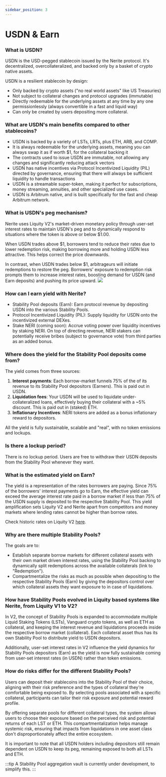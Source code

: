 ```yaml
---
sidebar_position: 3
---
```



# USDN & Earn

### What is USDN?

USDN is the USD-pegged stablecoin issued by the Nerite protocol. It's decentralized, overcollateralized, and backed only by a basket of crypto native assets.

USDN is a resilient stablecoin by design:

* Only backed by crypto assets ("no real world assets" like US Treasuries)
* Not subject to collateral changes and protocol upgrades (immutable)
* Directly redeemable for the underlying assets at any time by any one permissionlessly (always convertible in a fast and liquid way)
* Can only be created by users depositing more collateral. 

### What are USDN's main benefits compared to other stablecoins?

* USDN is backed by a variety of LSTs, LRTs, plus ETH, ARB, and COMP.
* It is always redeemable for the underlying assets, meaning you can always swap it as if worth $1, for the collateral backing it
* The contracts used to issue USDN are immutable, not allowing any changes and significantly reducing attack vectors
* USDN has native incentives via Protocol Incentivized Liquidity (PIL) directed by governance, ensuring that there will always be sufficient liquidity to handle transactions
* USDN is a streamable super-token, making it perfect for subscriptions, money streaming, annuities, and other specialized use cases.
* USDN is Arbitrum native, and is built specifically for the fast and cheap Arbitrum network.

### What is USDN's peg mechanism?

Nerite uses Liquity V2's market-driven monetary policy through user-set interest rates to maintain USDN's peg and to dynamically respond to situations where the token is above or below $1.00.

When USDN trades above $1, borrowers tend to reduce their rates due to lower redemption risk, making borrowing more and holding USDN less attractive. This helps correct the price downwards.

In contrast, when USDN trades below $1, arbitrageurs will initiate redemptions to restore the peg. Borrowers' exposure to redemption risk prompts them to increase interest rates, boosting demand for USDN (and Earn deposits) and pushing its price upward.
![](https://docs.liquity.org/~gitbook/image?url=https%3A%2F%2F2342324437-files.gitbook.io%2F%7E%2Ffiles%2Fv0%2Fb%2Fgitbook-x-prod.appspot.com%2Fo%2Fspaces%252FE2A1Xrcj7XasxOiotWky%252Fuploads%252FOPagS0zx2PSCiAFmH8Uq%252Flight%2520-%2520BOLD%2520peg%2520mechanism.png%3Falt%3Dmedia%26token%3Dfcc3163a-a96d-4085-a1ea-d5c4606ab3b7&width=768&dpr=4&quality=100&sign=37ed4c8c&sv=2)

### How can I earn yield with Nerite?

* Stability Pool deposits (Earn): Earn protocol revenue by depositing USDN into the various Stability Pools.
* Protocol Incentivized Liquidity (PIL): Supply liquidity for USDN onto the incentivized external DEXes. 
* Stake NERI (coming soon): Accrue voting power over liquidity incentives by staking NERI. On top of directing revenue, NERI stakers can potentially receive bribes (subject to governance vote) from third parties as an added bonus.

### Where does the yield for the Stability Pool deposits come from?

The yield comes from three sources:

1. **Interest payments**: Each borrow-market funnels 75% of the of its revenue to its Stability Pool depositors (Earners). This is paid out in USDN.
2. **Liquidation fees**: Your USDN will be used to liquidate under-collateralized loans, effectively buying their collateral with a \~5% discount. This is paid out in (staked) ETH.
3. **Inflationary Incentives**: NERI tokens are added as a bonus inflationary reward to depositors.

All the yield is fully sustainable, scalable and "real", with no token emissions and lockups.

### Is there a lockup period? 

There is no lockup period. Users are free to withdraw their USDN deposits from the Stability Pool whenever they want.

### What is the estimated yield on Earn? 

The yield is a representation of the rates borrowers are paying. Since 75% of the borrowers' interest payments go to Earn, the effective yield can exceed the average interest rate paid in a borrow market if less than 75% of the USDN supply is deposited to the respective Stability Pool. This yield amplification sets Liquity V2 and Nerite apart from competitors and money markets where lending rates cannot be higher than borrow rates.

Check historic rates on Liquity V2 [here](https://dune.com/liquity/liquity-v2#interest-rates).

### Why are there multiple Stability Pools?

The goals are to:

* Establish separate borrow markets for different collateral assets with their own market driven interest rates, using the Stability Pool backing to dynamically split redemptions across the available collaterals (link to "Redemption").
* Compartmentalize the risks as much as possible when depositing to the respective Stability Pools (Earn) by giving the depositors control over which collateral assets they want exposure to in case of liquidations.

### How have Stability Pools evolved in Liquity based systems like Nerite, from Liquity V1 to V2?

In V2, the concept of Stability Pools is expanded to accommodate multiple Liquid Staking Tokens (LSTs), Vanguard crypto tokens, as well as ETH as collateral, and keeping the interest revenue and liquidations proceeds inside the respective borrow market (collateral). Each collateral asset thus has its own Stability Pool to distribute yield to USDN depositors.

Additionally, user-set interest rates in V2 influence the yield dynamics for  Stability Pools depositors (Earn) as the yield is now fully sustainable coming from user-set interest rates (in USDN) rather than token emissions.

### How do risks differ for the different Stability Pools?

Users can deposit their stablecoins into the Stability Pool of their choice, aligning with their risk preference and the types of collateral they're comfortable being exposed to. By selecting pools associated with a specific collateral, participants can tailor their risk exposure and potential reward profile.

By offering separate pools for different collateral types, the system allows users to choose their exposure based on the perceived risk and potential returns of each LST or ETH. This compartmentalization helps manage systemic risk, ensuring that impacts from liquidations in one asset class don't disproportionately affect the entire ecosystem.

It is important to note that all USDN holders including depositors still remain dependent on USDN to keep its peg, remaining exposed to both all LSTs and ETH.


:::tip
A Stability Pool aggregation vault is currently under development, to simplify this.
:::
